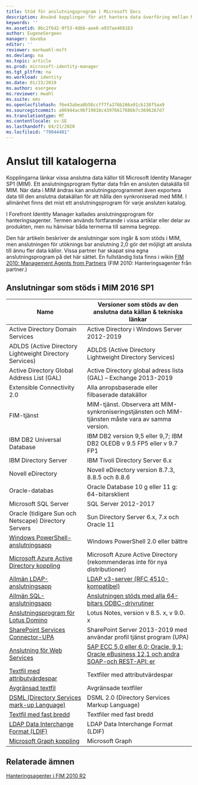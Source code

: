 ```yaml
---
title: Stöd för anslutningsprogram | Microsoft Docs
description: Använd kopplingar för att hantera data överföring mellan MIM och dina anslutna data källor.
keywords: ''
ms.assetid: 8bc2f6d2-9f53-4db6-aee6-a937ae468163
author: EugeneSergeev
manager: daveba
editor: ''
reviewer: markwahl-msft
ms.devlang: na
ms.topic: article
ms.prod: microsoft-identity-manager
ms.tgt_pltfrm: na
ms.workload: identity
ms.date: 01/23/2019
ms.author: esergeev
ms.reviewer: mwahl
ms.suite: ems
ms.openlocfilehash: f6e43abea8b58ccff7fa376b266a91cb138f5aa9
ms.sourcegitcommit: a96944ac96f19018c43976617686b7c3696267d7
ms.translationtype: MT
ms.contentlocale: sv-SE
ms.lasthandoff: 04/21/2020
ms.locfileid: "79044401"
---
```

# <a name="connect-to-your-directories"></a>Anslut till katalogerna

Kopplingarna länkar vissa anslutna data källor till Microsoft Identity Manager SP1 (MIM). Ett anslutningsprogram flyttar data från en ansluten datakälla till MIM. När data i MIM ändras kan anslutningsprogrammet även exportera data till den anslutna datakällan för att hålla den synkroniserad med MIM. I allmänhet finns det mist ett anslutningsprogram för varje ansluten katalog.

I Forefront Identity Manager kallades anslutningsprogram för hanteringsagenter. Termen används fortfarande i vissa artiklar eller delar av produkten, men nu hänvisar båda termerna till samma begrepp.

Den här artikeln beskriver de anslutningar som ingår & som stöds i MIM, men anslutningen för utöknings bar anslutning 2,0 gör det möjligt att ansluta till ännu fler data källor. Vissa partner har skapat sina egna anslutningsprogram på det här sättet. En fullständig lista finns i wikin [FIM 2010: Management Agents from Partners](https://social.technet.microsoft.com/wiki/contents/articles/1589.fim-2010-management-agents-from-partners.aspx) (FIM 2010: Hanteringsagenter från partner.)

## <a name="supported-connectors-in-mim-2016-sp1"></a>Anslutningar som stöds i MIM 2016 SP1

| Name | Versioner som stöds av den anslutna data källan & tekniska länkar |
| ---- | ----------------------------------------------- |
| Active Directory Domain Services | Active Directory i Windows Server 2012-2019 |
| ADLDS (Active Directory Lightweight Directory Services) | ADLDS (Active Directory Lightweight Directory Services) |
| Active Directory Global Address List (GAL) | Active Directory global adress lista (GAL) – Exchange 2013-2019 |
| Extensible Connectivity 2.0 | Alla anropsbaserade eller filbaserade datakällor |
| FIM-tjänst | MIM-tjänst. Observera att MIM-synkroniseringstjänsten och MIM-tjänsten måste vara av samma version. |
| IBM DB2 Universal Database | IBM DB2 version 9,5 eller 9,7; IBM DB2 OLEDB v 9.5 FP5 eller v 9.7 FP1 |
| IBM Directory Server | IBM Tivoli Directory Server 6.x |
| Novell eDirectory | Novell eDirectory version 8.7.3, 8.8.5 och 8.8.6 |
| Oracle-databas | Oracle Database 10 g eller 11 g: 64-bitarsklient |
| Microsoft SQL Server | SQL Server 2012-2017 |
| Oracle (tidigare Sun och Netscape) Directory Servers | Sun Directory Server 6.x, 7.x och Oracle 11 |
| [Windows PowerShell-anslutningsapp](https://msdn.microsoft.com/library/dn640417.aspx) | Windows PowerShell 2.0 eller bättre |
| [Microsoft Azure Active Directory koppling](https://msdn.microsoft.com/library/dn511001.aspx) | Microsoft Azure Active Directory (rekommenderas inte för nya distributioner) |
| [Allmän LDAP-anslutningsapp](https://msdn.microsoft.com/library/dn510997.aspx) | [LDAP v3-server (RFC 4510-kompatibel)](reference/microsoft-identity-manager-2016-connector-genericldap.md#overview-of-the-generic-ldap-connector) |
| [Allmän SQL-anslutningsapp](reference/microsoft-identity-manager-2016-connector-genericsql.md) | [Anslutningen stöds med alla 64-bitars ODBC-drivrutiner](reference/microsoft-identity-manager-2016-connector-genericsql.md#overview-of-the-generic-sql-connector) |
| [Anslutningsprogram för Lotus Domino](https://msdn.microsoft.com/library/hh859750.aspx) | Lotus Notes, version v 8.5. x, v 9.0. x |
| [SharePoint Services Connector-UPA](https://msdn.microsoft.com/library/dn511003.aspx) | SharePoint Server 2013-2019 med användar profil tjänst program (UPA) |
| [Anslutning för Web Services](https://www.microsoft.com/en-us/download/details.aspx?id=51495) | [SAP ECC 5,0 eller 6,0; Oracle, 9,1; Oracle eBusiness 12,1 och andra SOAP-och REST-API: er](https://docs.microsoft.com/microsoft-identity-manager/reference/microsoft-identity-manager-2016-ma-ws) |
| [Textfil med attributvärdespar](https://technet.microsoft.com/library/cc708644(v=ws.10).aspx) | Textfiler med attributvärdespar |
| [Avgränsad textfil](https://technet.microsoft.com/library/cc720612(v=ws.10).aspx) | Avgränsade textfiler |
| [DSML (Directory Services mark-up Language)](https://technet.microsoft.com/library/cc720660(v=ws.10).aspx) | DSML 2.0 (Directory Services Markup Language) |
| [Textfil med fast bredd](https://technet.microsoft.com/library/cc720633(v=ws.10).aspx) | Textfiler med fast bredd |
| [LDAP Data Interchange Format (LDIF)](https://technet.microsoft.com/library/cc708662(v=ws.10).aspx) | LDAP Data Interchange Format (LDIF) |
| [Microsoft Graph koppling](microsoft-identity-manager-2016-connector-graph.md) | Microsoft Graph |

## <a name="related-topics"></a>Relaterade ämnen

[Hanteringsagenter i FIM 2010 R2](https://technet.microsoft.com/library/jj133885.aspx)
